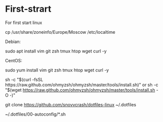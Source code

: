 # First-strart
For first start linux


cp /usr/share/zoneinfo/Europe/Moscow /etc/localtime


Debian:

sudo apt install vim git zsh tmux htop wget curl -y

CentOS:

sudo yum install vim git zsh tmux htop wget curl -y

sh -c "$(curl -fsSL https://raw.github.com/ohmyzsh/ohmyzsh/master/tools/install.sh)"
or
sh -c "$(wget https://raw.github.com/ohmyzsh/ohmyzsh/master/tools/install.sh -O -)"

git clone https://github.com/snovvcrash/dotfiles-linux ~/.dotfiles

~/.dotfiles/00-autoconfig/*.sh



